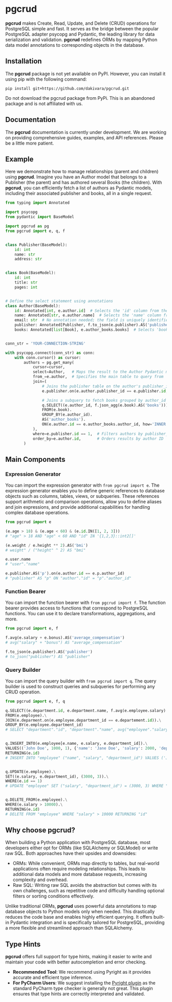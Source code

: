 # pgcrud

**pgcrud** makes Create, Read, Update, and Delete (CRUD) operations for PostgreSQL simple and fast. It serves as 
the bridge between the popular PostgreSQL adapter psycopg and Pydantic, the leading library for data serialization and validation. 
**pgcrud** redefines ORMs by mapping Python data model annotations to corresponding objects in the database.

## Installation

The **pgcrud** package is not yet available on PyPI. However, you can install it using pip with the following command:

```
pip install git+https://github.com/dakivara/pgcrud.git
```

Do not download the pgcrud package from PyPi. This is an abandoned package and is not affiliated with us.

## Documentation

The **pgcrud** documentation is currently under development. We are working on providing comprehensive guides, examples, and 
API references. Please be a little more patient.

## Example

Here we demonstrate how to manage relationships (parent and children) using **pgcrud**. Imagine you have an Author 
model that belongs to a Publisher (the parent) and has authored several Books (the children). With **pgcrud**, you can 
efficiently fetch a list of authors as Pydantic models, including their associated publisher and books, all in a single request.

```python
from typing import Annotated

import psycopg
from pydantic import BaseModel

import pgcrud as pg
from pgcrud import e, q, f


class Publisher(BaseModel):
    id: int
    name: str
    address: str


class Book(BaseModel):
    id: int
    title: str
    pages: int


# Define the select statement using annotations
class Author(BaseModel):
    id: Annotated[int, e.author.id]  # Selects the 'id' column from the 'author' table
    name: Annotated[str, e.author.name]  # Selects the 'name' column from the 'author' table
    email: str  # No annotation needed; the field is uniquely identified by its name (annotation still recommended)
    publisher: Annotated[Publisher, f.to_json(e.publisher).AS('publisher')]  # Defines the 'to_json' transformation on the joined 'publisher' table 
    books: Annotated[list[Book], e.author_books.books]  # Selects 'books' from a 'author_books' subquery


conn_str = 'YOUR-CONNECTION-STRING'

with psycopg.connect(conn_str) as conn:
    with conn.cursor() as cursor:
        authors = pg.get_many(
            cursor=cursor,
            select=Author,   # Maps the result to the Author Pydantic model
            from_=e.author,  # Specifies the main table to query from
            join=(
                # Joins the publisher table on the author's publisher_id
                e.publisher.on(e.author.publisher_id == e.publisher.id, how='INNER'),

                # Joins a subquery to fetch books grouped by author_id
                q.SELECT((e.author_id, f.json_agg(e.book).AS('books'))).   # Selects author_id and JSON aggregated books
                FROM(e.book).                                              # Specifies the book table for the subquery
                GROUP_BY(e.author_id).                                     # Groups books by author_id
                AS('author_books').                                        # Defines the 'author_books' alias
                ON(e.author.id == e.author_books.author_id, how='INNER'),  # Joins subquery on author_id
            ),
            where=e.publisher.id == 1,  # Filters authors by publisher_id = 1
            order_by=e.author.id,       # Orders results by author ID
        )
```

## Main Components

### Expression Generator

You can import the expression generator with `from pgcrud import e`. The expression generator enables you to define generic references to database objects 
such as columns, tables, views, or subqueries. These references support arithmetic and comparison operations, allow you to define aliases and join 
expressions, and provide additional capabilities for handling complex database operations.

```python
from pgcrud import e

(e.age > 18) & (e.age < 60) & (e.id.IN([1, 2, 3]))
# "age" > 18 AND "age" < 60 AND "id" IN '{1,2,3}::int2[]'

(e.weight / e.height ** 2).AS('bmi')
# weight" / ("height" ^ 2) AS "bmi"

e.user.name
# "user"."name"

e.publisher.AS('p').on(e.author.id == e.p.author_id)
# "publisher" AS "p" ON "author"."id" = "p"."author_id"
```


### Function Bearer

You can import the function bearer with `from pgcrud import f`. The function bearer provides access to functions that 
correspond to PostgreSQL functions. You can use it to declare transformations, aggregations, and more.

```python
from pgcrud import e, f

f.avg(e.salary + e.bonus).AS('average_compensation')
# avg("salary" + "bonus") AS "average_compensation"

f.to_json(e.publisher).AS('publisher')
# to_json("publisher") AS "publisher"
```

### Query Builder

You can import the query builder with `from pgcrud import q`. The query builder is used to construct queries and subqueries for performing any CRUD operation.

```python
from pgcrud import e, f, q

q.SELECT((e.department.id, e.department.name, f.avg(e.employee.salary).AS('avg_salary'))).\
FROM(e.employee).\
JOIN(e.deparment.on(e.employee.department_id == e.departement.id)).\
GROUP_BY(e.employee.department_id)
# SELECT "department"."id", "department"."name", avg("employee"."salary") AS "avg_salary" FROM "employee" JOIN "deparment" ON "employee"."department_id" = "departement"."id" GROUP BY "employee"."department_id"


q.INSERT_INTO(e.employee[e.name, e.salary, e.department_id]).\
VALUES(('John Doe', 1000, 1), {'name': 'Jane Doe', 'salary': 2000, 'department_id': 2}).\
RETURNING(e.id)
# INSERT INTO "employee" ("name", "salary", "department_id") VALUES ('John Doe', 1000, 1), ('Jane Doe', 2000, 2) RETURNING "id"


q.UPDATE(e.employee).\
SET((e.salary, e.department_id), (3000, 3)).\
WHERE(e.id == 1)
# UPDATE "employee" SET ("salary", "department_id") = (3000, 3) WHERE "id" = 1


q.DELETE_FROM(e.employee).\
WHERE(e.salary > 10000).\
RETURNING(e.id)
# DELETE FROM "employee" WHERE "salary" > 10000 RETURNING "id"
```

## Why choose pgcrud?

When building a Python application with PostgreSQL database, most developers either opt for ORMs (like SQLAlchemy or SQLModel) or write 
raw SQL. Both approaches have their upsides and downsides:

- ORMs: While convenient, ORMs map directly to tables, but real-world applications often require modeling relationships. This leads to additional data models and more database requests, increasing complexity and overhead.
- Raw SQL: Writing raw SQL avoids the abstraction but comes with its own challenges, such as repetitive code and difficulty handling optional filters or sorting conditions effectively.

Unlike traditional ORMs, **pgcrud** uses powerful data annotations to map database objects to Python models only when needed. This drastically 
reduces the code base and enables highly efficient querying. It offers built-in Pydantic integration and is specifically tailored for 
PostgreSQL, providing a more flexible and streamlined approach than SQLAlchemy.

## Type Hints
**pgcrud** offers full support for type hints, making it easier to write and maintain your code with better autocompletion and error checking.

- **Recommended Tool**: We recommend using Pyright as it provides accurate and efficient type inference.
- **For PyCharm Users**: We suggest installing the [Pyright plugin](https://github.com/InSyncWithFoo/pyright-for-pycharm) as the standard PyCharm type checker is generally not great. This plugin ensures that type hints are correctly interpreted and validated.
